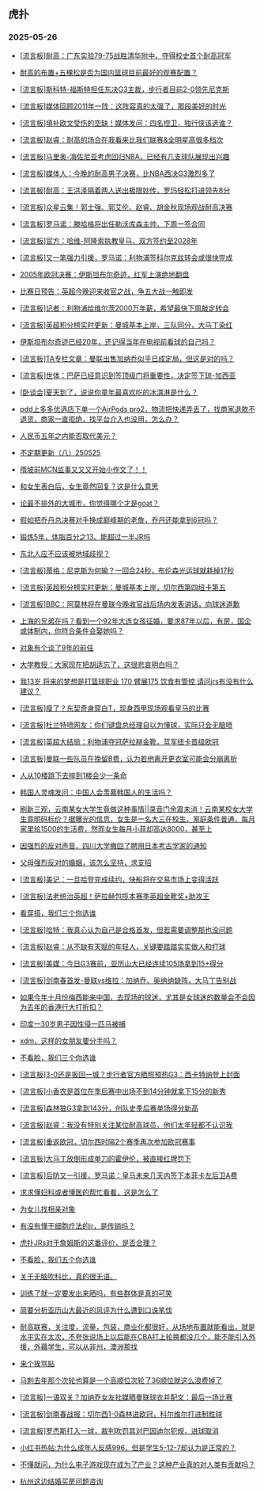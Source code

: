 ## 虎扑 
### 2025-05-26

+ [[流言板]耐高：广东实验79-75战胜清华附中，夺得校史首个耐高冠军](https://bbs.hupu.com/632818944.html)

+ [耐高的布置+五棵松是否为国内篮球目前最好的观赛配置？](https://bbs.hupu.com/632819818.html)

+ [[流言板]斯科特-福斯特担任东决G3主裁，步行者目前2-0领先尼克斯](https://bbs.hupu.com/632820423.html)

+ [[流言板]媒体回顾2011年一阵：这阵容真的太强了，那段美好的时光](https://bbs.hupu.com/632819367.html)

+ [[流言板]填补欧文受伤的空缺！媒体发问：四名控卫，独行侠该选谁？](https://bbs.hupu.com/632818448.html)

+ [[流言板]赵睿：耐高的场合在我看来比我们联赛&amp;全明星高很多档次](https://bbs.hupu.com/632820912.html)

+ [[流言板]马里奥-海佐尼亚考虑回归NBA，已经有几支球队展现出兴趣](https://bbs.hupu.com/632820990.html)

+ [[流言板]媒体人：今晚的耐高男子决赛，比NBA西决G3激烈多了](https://bbs.hupu.com/632819857.html)

+ [[流言板]耐高：王洪泽隔着两人送出极限妙传，罗玛轻松打进领先8分](https://bbs.hupu.com/632818844.html)

+ [[流言板]众星云集！郭士强、郭艾伦、赵睿、胡金秋现场观战耐高决赛](https://bbs.hupu.com/632817556.html)

+ [[流言板]罗马诺：滕哈格将出任勒沃库森主帅，下周一签合同](https://bbs.hupu.com/632814515.html)

+ [[流言板]官方：哈维-阿隆索执教皇马，双方签约至2028年](https://bbs.hupu.com/632816720.html)

+ [[流言板]又一笔强力引援，罗马诺：利物浦签科尔克兹转会或很快完成](https://bbs.hupu.com/632815839.html)

+ [2005年欧冠决赛：伊斯坦布尔奇迹，红军上演绝地翻盘](https://bbs.hupu.com/632814576.html)

+ [比赛日预告：英超今晚迎来收官之战，争五大战一触即发](https://bbs.hupu.com/632813640.html)

+ [[流言板]记者：利物浦给维尔茨2000万年薪，希望最快下周敲定转会](https://bbs.hupu.com/632816029.html)

+ [[流言板]英超积分榜实时更新：曼城基本上岸，三队同分，大马丁染红](https://bbs.hupu.com/632819427.html)

+ [伊斯坦布尔奇迹已经20年，还记得当年在电视前看球的自己吗？](https://bbs.hupu.com/632815506.html)

+ [[流言板]TA专栏文章：曼联出售加纳乔似乎已成定局，但这是对的吗？](https://bbs.hupu.com/632814260.html)

+ [[流言板]世体：巴萨已经意识到签顶级门将重要性，决定签下琼-加西亚](https://bbs.hupu.com/632817804.html)

+ [[卧谈会]夏天到了，说说你童年最喜欢吃的冰淇淋是什么？](https://bbs.hupu.com/632819206.html)

+ [pdd上多多优选店下单一个AirPods pro2，物流把快递弄丢了，找商家退款不退货，商家一直拒绝，找平台介入也没用，怎么办？](https://bbs.hupu.com/632818223.html)

+ [人民币五年之内能否取代美元？](https://bbs.hupu.com/632817157.html)

+ [不定期更新（八）250525](https://bbs.hupu.com/632816867.html)

+ [隋坡前MCN监事又又又开始小作文了！！](https://bbs.hupu.com/632820813.html)

+ [和女生表白后，女生竟然回复？这是什么意思](https://bbs.hupu.com/632817743.html)

+ [论最不排外的大城市，你觉得哪个才是goat？](https://bbs.hupu.com/632817503.html)

+ [假如把乔丹总决赛对手换成巅峰期的老詹，乔丹还能拿到6冠吗？](https://bbs.hupu.com/632817483.html)

+ [锻炼5年，体脂百分之13。能超过一半JR吗](https://bbs.hupu.com/632817032.html)

+ [东北人应不应该被地域歧视？](https://bbs.hupu.com/632820300.html)

+ [[流言板]蒂格：尼克斯为何输？一回合24秒，布伦森光运球就耗掉17秒](https://bbs.hupu.com/632822346.html)

+ [[流言板]英超积分榜实时更新：曼城基本上岸，切尔西第四纽卡第五](https://bbs.hupu.com/632819427.html)

+ [[流言板]BBC：阿莫林将在曼联今晚收官战后场内发表讲话，向球迷道歉](https://bbs.hupu.com/632815953.html)

+ [上海的兄弟在吗？看到一个92年大连女孩征婚，要求87年以后，有房，国企或体制内，你符合条件会娶她吗？](https://bbs.hupu.com/632818717.html)

+ [对象有个谈了9年的前任](https://bbs.hupu.com/632820436.html)

+ [大学教授：大家现在把胡适忘了，这很悲哀明白吗？](https://bbs.hupu.com/632819130.html)

+ [我13岁 将来的梦想是打篮球职业 170 臂展175 饮食有管控 请问jrs有没有什么建议？](https://bbs.hupu.com/632817948.html)

+ [[流言板]瘦了？东契奇身穿白T，现身西甲现场观看皇马的比赛](https://bbs.hupu.com/632822556.html)

+ [[流言板]杜兰特喷网友：你们键盘总经理自以为懂球，实际只会无脑喷](https://bbs.hupu.com/632822130.html)

+ [[流言板]英超大结局：利物浦夺冠萨拉赫金靴，蓝军纽卡晋级欧冠](https://bbs.hupu.com/632822941.html)

+ [[流言板]曼联一些队员在挽留B费，认为若他离开更衣室可能会分崩离析](https://bbs.hupu.com/632816614.html)

+ [人从10楼跳下去摔到1楼会少一条命](https://bbs.hupu.com/632822347.html)

+ [韩国人灵魂发问：中国人会羡慕韩国人的生活吗？](https://bbs.hupu.com/632820626.html)

+ [刷新三观，云南某女大学生竟做这种事情||录音门余震未消！云南某校女大学生竟明码标价？据曝光的信息，女生是一名大三在校生，家庭条件普通，每月家里给1500的生活费，然而女生每月小菲却高达8000，甚至上](https://bbs.hupu.com/632820267.html)

+ [因强烈的反对声音，四川大学撤回了聘用日本考古学家的通知](https://bbs.hupu.com/632820770.html)

+ [父母强烈反对的婚姻，该怎么坚持，求支招](https://bbs.hupu.com/632822624.html)

+ [[流言板]美记：一旦哈登完成续约，快船将在交易市场上变得活跃](https://bbs.hupu.com/632822010.html)

+ [[流言板]法老统治英超！萨拉赫包揽本赛季英超金靴奖+助攻王](https://bbs.hupu.com/632823109.html)

+ [看穿搭，我们三个你选谁](https://bbs.hupu.com/632819347.html)

+ [[流言板]哈特：我真心认为自己是合格首发，但若需要调整那也没问题](https://bbs.hupu.com/632822197.html)

+ [[流言板]赵睿：从不缺有天赋的年轻人，关键要踏踏实实做人和打球](https://bbs.hupu.com/632821223.html)

+ [[流言板]美媒：今日G3赛前，亚历山大已经连续105场拿到15+得分](https://bbs.hupu.com/632820426.html)

+ [[流言板]剑南春首发-曼联vs维拉：加纳乔、奥纳纳缺阵，大马丁告别战](https://bbs.hupu.com/632819949.html)

+ [如果今年十月份梅西能来中国，去现场的球迷，尤其是女球迷的数量会不会因为去年的香港行大打折扣？](https://bbs.hupu.com/632821891.html)

+ [印度一30岁男子因性侵一匹马被捕](https://bbs.hupu.com/632821538.html)

+ [xdm，这样的女朋友要分手吗？](https://bbs.hupu.com/632820822.html)

+ [不看脸，我们三个你选谁](https://bbs.hupu.com/632822196.html)

+ [[流言板]3-0还是扳回一城？步行者官方晒照预热G3：西卡特纳登上封面](https://bbs.hupu.com/632821316.html)

+ [[流言板]小香农是首位在季后赛中出场不到14分钟就拿下15分的新秀](https://bbs.hupu.com/632821849.html)

+ [[流言板]森林狼G3拿到143分，创队史季后赛单场得分新高](https://bbs.hupu.com/632821584.html)

+ [[流言板]赵睿：我没有特别关注某位耐高球员，他们太年轻都不认识我](https://bbs.hupu.com/632821340.html)

+ [[流言板]重返欧冠，切尔西时隔2个赛季再次参加欧冠赛事](https://bbs.hupu.com/632823039.html)

+ [[流言板]大马丁放倒形成单刀的霍伊伦，被直接红牌罚下](https://bbs.hupu.com/632821771.html)

+ [[流言板]后防又一引援，罗马诺：皇马未来几天内签下本菲卡左后卫A费](https://bbs.hupu.com/632816332.html)

+ [求求懂妇科或者懂医的帮忙看看，这是怎么了](https://bbs.hupu.com/632823666.html)

+ [为女儿找相亲对象](https://bbs.hupu.com/632821516.html)

+ [有没有懂干细胞疗法的jr，是传销吗？](https://bbs.hupu.com/632822331.html)

+ [虎扑JRs对于詹姆斯的这番评价，是否合理？](https://bbs.hupu.com/632822333.html)

+ [不看脸，我们五个你选谁](https://bbs.hupu.com/632822202.html)

+ [关于无脑吹科比，真的很无语。](https://bbs.hupu.com/632822811.html)

+ [训练了就一定要发出来晒吗，有些群体是真的可笑](https://bbs.hupu.com/632823247.html)

+ [简要分析亚历山大最近的风评为什么遭到口诛笔伐](https://bbs.hupu.com/632822947.html)

+ [耐高联赛，关注度，流量，包装，商业化都很好，从场地布置就能看出，就是水平实在太次，不夸张说场上以后能在CBA打上轮换都没几个，能不能引入外援，外藉学生，可以从非州，澳洲那找](https://bbs.hupu.com/632822065.html)

+ [来个挨骂贴](https://bbs.hupu.com/632823809.html)

+ [马刺去年那个次轮也算是一个高顺位次轮了36顺位就这么浪费掉了](https://bbs.hupu.com/632822540.html)

+ [[流言板]一语双关？加纳乔女友社媒晒曼联球衣并配文：最后一场比赛](https://bbs.hupu.com/632818718.html)

+ [[流言板]剑南春战报：切尔西1-0森林进欧冠，科尔维尔打进制胜球](https://bbs.hupu.com/632822932.html)

+ [[流言板]罗杰斯打入一球，裁判吹罚其对巴因迪尔犯规，进球取消](https://bbs.hupu.com/632822586.html)

+ [小红书热帖:为什么成年人反感996，但是学生5-12-7却认为是正常的？](https://bbs.hupu.com/632824231.html)

+ [不懂就问，为什么电子游戏现在成为了产业？这种产业真的对人类有贡献吗？](https://bbs.hupu.com/632824049.html)

+ [杭州这边结婚买房问题咨询](https://bbs.hupu.com/632823471.html)

